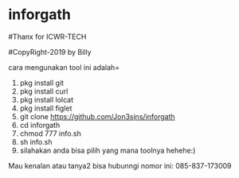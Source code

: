 # inforgath


#Thanx for ICWR-TECH

#CopyRight-2019 by Billy

cara mengunakan tool ini adalah=
1. pkg install git
2. pkg install curl
3. pkg install lolcat
4. pkg install figlet
5. git clone https://github.com/Jon3sjns/inforgath
6. cd inforgath
7. chmod 777 info.sh
8. sh info.sh
9. silahakan anda  bisa pilih yang mana toolnya hehehe:)

Mau kenalan atau tanya2 bisa hubunngi nomor ini:
085-837-173009
